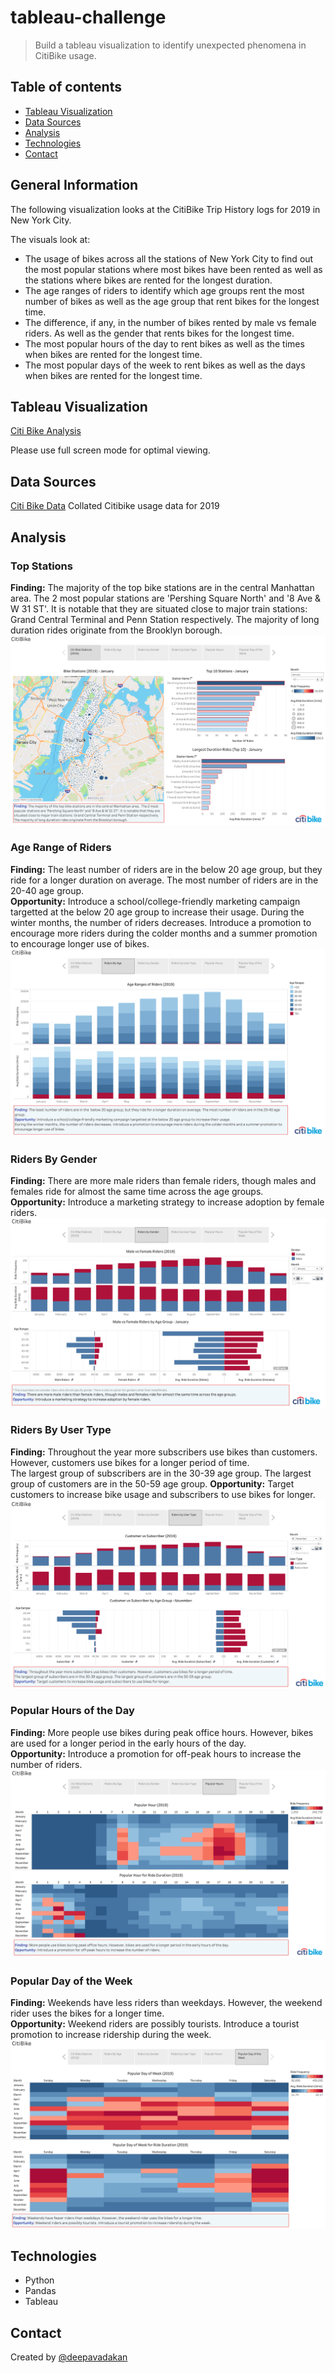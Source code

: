 # tableau-challenge

>  Build a tableau visualization to identify unexpected phenomena in CitiBike usage.

## Table of contents
* [Tableau Visualization](#Tableau-Visualization)
* [Data Sources](#data-sources)
* [Analysis](#Analysis)
* [Technologies](#technologies)
* [Contact](#Contact)

## General Information
The following visualization looks at the CitiBike Trip History logs for 2019 in New York City. 

The visuals look at:
- The usage of bikes across all the stations of New York City to find out the most popular stations where most bikes have been rented as well as the stations where bikes are rented for the longest duration.
- The age ranges of riders to identify which age groups rent the most number of bikes as well as the age group that rent bikes for the longest time.
- The difference, if any, in the number of bikes rented by male vs female riders. As well as the gender that rents bikes for the longest time.
- The most popular hours of the day to rent bikes as well as the times when bikes are rented for the longest time.
- The most popular days of the week to rent bikes as well as the days when bikes are rented for the longest time.

## Tableau Visualization
[Citi Bike Analysis](https://public.tableau.com/views/CitiBike_16130842989820/CitiBike?:language=en&:display_count=y&publish=yes&:origin=viz_share_link)

Please use full screen mode for optimal viewing.

## Data Sources
[Citi Bike Data](https://www.citibikenyc.com/system-data)
Collated Citibike usage data for 2019

## Analysis

### Top Stations
**Finding:** The majority of the top bike stations are in the central Manhattan area.  The 2 most popular stations are 'Pershing Square North' and '8 Ave & W 31 ST'. It is notable that they are situated close to major train stations: Grand Central Terminal and Penn Station respectively. 
The majority of long duration rides originate from the Brooklyn borough.
![TopStations](images/TopStations.png)

### Age Range of Riders
**Finding:** The least number of riders are in the  below 20 age group, but they ride for a longer duration on average. The most number of riders are in the 20-40 age group.   
**Opportunity:** Introduce a school/college-friendly marketing campaign targetted at the below 20 age group to increase their usage.
During the winter months, the number of riders decreases. Introduce a promotion to encourage more riders during the colder months and a summer promotion to encourage longer use of bikes.
![RidersByAge](images/RidersByAge.png)

### Riders By Gender
**Finding:** There are more male riders than female riders, though males and females ride for almost the same time across the age groups.   
**Opportunity:** Introduce a marketing strategy to increase adoption by female riders.
![RidersByGender](images/RidersByGender.png)

### Riders By User Type
**Finding:** Throughout the year more subscribers use bikes than customers. However, customers use bikes for a longer period of time.   
The largest group of subscribers are in the 30-39 age group. The largest group of customers are in the 50-59 age group.
**Opportunity:** Target customers to increase bike usage and subscribers to use bikes for longer.
![RidersbyUsertype](images/RidersbyUsertype.png)

### Popular Hours of the Day
**Finding:** More people use bikes during peak office hours. However, bikes are used for a longer period in the early hours of the day.   
**Opportunity:** Introduce a promotion for off-peak hours to increase the number of riders.
![PopularHours](images/PopularHours.png)

### Popular Day of the Week
**Finding:** Weekends have less riders than weekdays. However, the weekend rider uses the bikes for a longer time.   
**Opportunity:** Weekend riders are possibly tourists. Introduce a tourist promotion to increase ridership during the week.
![PopularDayofWeek](images/PopularDayofWeek.png)

## Technologies
* Python
* Pandas
* Tableau

## Contact
Created by [@deepavadakan](https://github.com/)